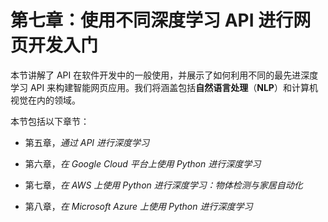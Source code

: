 # 第七章：使用不同深度学习 API 进行网页开发入门

本节讲解了 API 在软件开发中的一般使用，并展示了如何利用不同的最先进深度学习 API 来构建智能网页应用。我们将涵盖包括**自然语言处理**（**NLP**）和计算机视觉在内的领域。

本节包括以下章节：

+   第五章，*通过 API 进行深度学习*

+   第六章，*在 Google Cloud 平台上使用 Python 进行深度学习*

+   第七章，*在 AWS 上使用 Python 进行深度学习：物体检测与家居自动化*

+   第八章，*在 Microsoft Azure 上使用 Python 进行深度学习*
